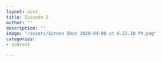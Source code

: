 ```yaml
---
layout: post
title: Episode 2
author: ''
description: ''
image: "/assets/Screen Shot 2020-04-08 at 6.22.10 PM.png"
categories:
- podcast

---
```

